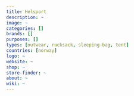 ```yaml
---
title: Helsport
description: ~
image: ~
categories: []
brands: []
purposes: []
types: [outwear, rucksack, sleeping-bag, tent]
countries: [norway]
logo: ~
website: ~
shop: ~
store-finder: ~
about: ~
wiki: ~
---
```

